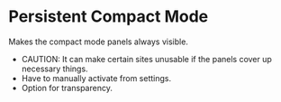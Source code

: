 
# Persistent Compact Mode
Makes the compact mode panels always visible.
- CAUTION: It can make certain sites unusable if the panels cover up necessary things.
- Have to manually activate from settings.
- Option for transparency.
